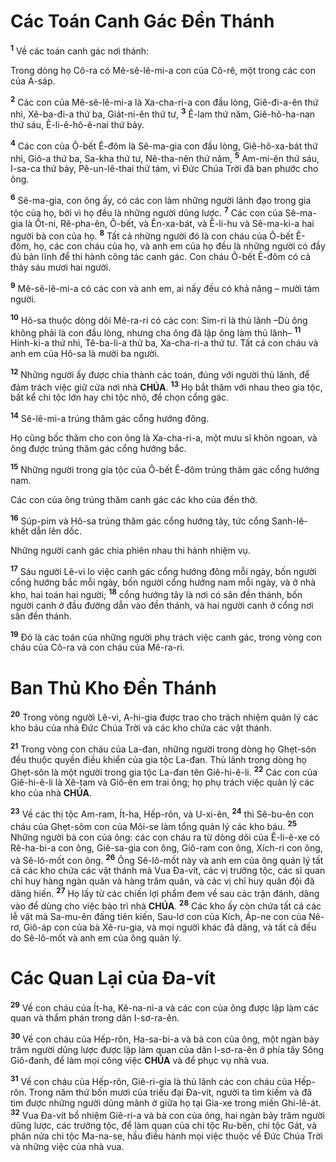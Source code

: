# Các Toán Canh Gác Đền Thánh
<sup><b>1</b></sup> Về các toán canh gác nơi thánh:

Trong dòng họ Cô-ra có Mê-sê-lê-mi-a con của Cô-rê, một trong các con của A-sáp.

<sup><b>2</b></sup> Các con của Mê-sê-lê-mi-a là Xa-cha-ri-a con đầu lòng, Giê-đi-a-ên thứ nhì, Xê-ba-đi-a thứ ba, Giát-ni-ên thứ tư, <sup><b>3</b></sup> Ê-lam thứ năm, Giê-hô-ha-nan thứ sáu, Ê-li-ê-hô-ê-nai thứ bảy.

<sup><b>4</b></sup> Các con của Ô-bết Ê-đôm là Sê-ma-gia con đầu lòng, Giê-hô-xa-bát thứ nhì, Giô-a thứ ba, Sa-kha thứ tư, Nê-tha-nên thứ năm, <sup><b>5</b></sup> Am-mi-ên thứ sáu, I-sa-ca thứ bảy, Pê-un-lê-thai thứ tám, vì Đức Chúa Trời đã ban phước cho ông.

<sup><b>6</b></sup> Sê-ma-gia, con ông ấy, có các con làm những người lãnh đạo trong gia tộc của họ, bởi vì họ đều là những người dũng lược. <sup><b>7</b></sup> Các con của Sê-ma-gia là Ốt-ni, Rê-pha-ên, Ô-bết, và Ên-xa-bát, và Ê-li-hu và Sê-ma-ki-a hai người bà con của họ. <sup><b>8</b></sup> Tất cả những người đó là con cháu của Ô-bết Ê-đôm, họ, các con cháu của họ, và anh em của họ đều là những người có đầy đủ bản lĩnh để thi hành công tác canh gác. Con cháu Ô-bết Ê-đôm có cả thảy sáu mươi hai người.

<sup><b>9</b></sup> Mê-sê-lê-mi-a có các con và anh em, ai nấy đều có khả năng – mười tám người.

<sup><b>10</b></sup> Hô-sa thuộc dòng dõi Mê-ra-ri có các con: Sim-ri là thủ lãnh –Dù ông không phải là con đầu lòng, nhưng cha ông đã lập ông làm thủ lãnh– <sup><b>11</b></sup> Hinh-ki-a thứ nhì, Tê-ba-li-a thứ ba, Xa-cha-ri-a thứ tư. Tất cả con cháu và anh em của Hô-sa là mười ba người.

<sup><b>12</b></sup> Những người ấy được chia thành các toán, đúng với người thủ lãnh, để đảm trách việc giữ cửa nơi nhà **CHÚA**. <sup><b>13</b></sup> Họ bắt thăm với nhau theo gia tộc, bất kể chi tộc lớn hay chi tộc nhỏ, để chọn cổng gác.

<sup><b>14</b></sup> Sê-lê-mi-a trúng thăm gác cổng hướng đông.

Họ cũng bốc thăm cho con ông là Xa-cha-ri-a, một mưu sĩ khôn ngoan, và ông được trúng thăm gác cổng hướng bắc.

<sup><b>15</b></sup> Những người trong gia tộc của Ô-bết Ê-đôm trúng thăm gác cổng hướng nam.

Các con của ông trúng thăm canh gác các kho của đền thờ.

<sup><b>16</b></sup> Súp-pim và Hô-sa trúng thăm gác cổng hướng tây, tức cổng Sanh-lê-khết dẫn lên dốc.

Những người canh gác chia phiên nhau thi hành nhiệm vụ.

<sup><b>17</b></sup> Sáu người Lê-vi lo việc canh gác cổng hướng đông mỗi ngày, bốn người cổng hướng bắc mỗi ngày, bốn người cổng hướng nam mỗi ngày, và ở nhà kho, hai toán hai người; <sup><b>18</b></sup> cổng hướng tây là nơi có sân đền thánh, bốn người canh ở đầu đường dẫn vào đền thánh, và hai người canh ở cổng nơi sân đền thánh.

<sup><b>19</b></sup> Đó là các toán của những người phụ trách việc canh gác, trong vòng con cháu của Cô-ra và con cháu của Mê-ra-ri.

# Ban Thủ Kho Đền Thánh
<sup><b>20</b></sup> Trong vòng người Lê-vi, A-hi-gia được trao cho trách nhiệm quản lý các kho báu của nhà Đức Chúa Trời và các kho chứa các vật thánh.

<sup><b>21</b></sup> Trong vòng con cháu của La-đan, những người trong dòng họ Ghẹt-sôn đều thuộc quyền điều khiển của gia tộc La-đan. Thủ lãnh trong dòng họ Ghẹt-sôn là một người trong gia tộc La-đan tên Giê-hi-ê-li. <sup><b>22</b></sup> Các con của Giê-hi-ê-li là Xê-tam và Giô-ên em trai ông; họ phụ trách việc quản lý các kho của nhà **CHÚA**.

<sup><b>23</b></sup> Về các thị tộc Am-ram, Ít-ha, Hếp-rôn, và U-xi-ên, <sup><b>24</b></sup> thì Sê-bu-ên con cháu của Ghẹt-sôm con của Môi-se làm tổng quản lý các kho báu. <sup><b>25</b></sup> Những người bà con của ông: các con cháu ra từ dòng dõi của Ê-li-ê-xe có Rê-ha-bi-a con ông, Giê-sa-gia con ông, Giô-ram con ông, Xích-ri con ông, và Sê-lô-mốt con ông. <sup><b>26</b></sup> Ông Sê-lô-mốt này và anh em của ông quản lý tất cả các kho chứa các vật thánh mà Vua Đa-vít, các vị trưởng tộc, các sĩ quan chỉ huy hàng ngàn quân và hàng trăm quân, và các vị chỉ huy quân đội đã dâng hiến. <sup><b>27</b></sup> Họ lấy từ các chiến lợi phẩm đem về sau các trận đánh, dâng vào để dùng cho việc bảo trì nhà **CHÚA**. <sup><b>28</b></sup> Các kho ấy còn chứa tất cả các lễ vật mà Sa-mu-ên đấng tiên kiến, Sau-lơ con của Kích, Áp-ne con của Nê-rơ, Giô-áp con của bà Xê-ru-gia, và mọi người khác đã dâng, và tất cả đều do Sê-lô-mốt và anh em của ông quản lý.

# Các Quan Lại của Đa-vít
<sup><b>29</b></sup> Về con cháu của Ít-ha, Kê-na-ni-a và các con của ông được lập làm các quan và thẩm phán trong dân I-sơ-ra-ên.

<sup><b>30</b></sup> Về con cháu của Hếp-rôn, Ha-sa-bi-a và bà con của ông, một ngàn bảy trăm người dũng lược được lập làm quan của dân I-sơ-ra-ên ở phía tây Sông Giô-đanh, để làm mọi công việc **CHÚA** và để phục vụ nhà vua.

<sup><b>31</b></sup> Về con cháu của Hếp-rôn, Giê-ri-gia là thủ lãnh các con cháu của Hếp-rôn. Trong năm thứ bốn mươi của triều đại Đa-vít, người ta tìm kiếm và đã tìm được những người dũng mãnh ở giữa họ tại Gia-xe trong miền Ghi-lê-át. <sup><b>32</b></sup> Vua Đa-vít bổ nhiệm Giê-ri-a và bà con của ông, hai ngàn bảy trăm người dũng lược, các trưởng tộc, để làm quan của chi tộc Ru-bên, chi tộc Gát, và phân nửa chi tộc Ma-na-se, hầu điều hành mọi việc thuộc về Đức Chúa Trời và những việc của nhà vua.